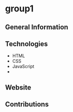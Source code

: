 # group1

## General Information

## Technologies
* HTML
* CSS
* JavaScript
* 

## Website

## Contributions